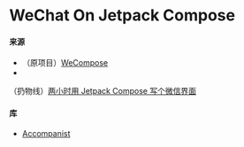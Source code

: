 WeChat On Jetpack Compose
==========

#### 来源

- （原项目）[WeCompose](https://github.com/rengwuxian/WeCompose)
-
（扔物线）[两小时用 Jetpack Compose 写个微信界面](https://www.bilibili.com/video/BV1844y1Y7Rp?share_source=copy_web)

#### 库

- [Accompanist](https://github.com/google/accompanist)
